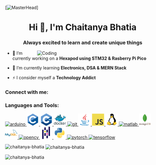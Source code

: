[![MasterHead]([https://www.youtube.com/redirect?event=video_description&redir_token=QUFFLUhqblJNSmxMVEJhYXBtNVNHTGltd0dVVjlRalY3QXxBQ3Jtc0ttNGlfUGpxSHdQMl9xLW5KUjBNWjdiOVRSRlBJZ1NxeG5mbFNQZHVVYmRZc2lqcVBZZEw2LUkwS2FKQmZPRkstNWRYY3FZdVNHNWZEdnY2d2FMV0dPdnZ4dVlsdDNZRXRTOHFpZGZOci1yVjhKM041SQ&q=https%3A%2F%2F1.bp.blogspot.com%2F-7A4WynwLsMw%2FXbBpCXG8fHI%2FAAAAAAAAMt4%2FuOa1bpLskYgrwGbllhSu2SDj_Mig8SXJQCLcBGAsYHQ%2Fs1600%2F2000_600px.gif&v=G-EGDH50hGE](https://static.vecteezy.com/system/resources/previews/016/349/659/original/robots-banner-web-icon-illustration-concept-for-future-robotics-technology-with-an-icon-of-crawler-chef-chatbot-bot-camera-kid-and-dog-robot-vector.jpg))]
<h1 align="center">Hi 👋, I'm Chaitanya Bhatia</h1>
<h3 align="center">Always excited to learn and create unique things</h3>
<img align="right" alt="Coding" width="400" src="https://media4.giphy.com/headers/javierarres/K9XW3ZwUIhMp.gif](https://media.istockphoto.com/id/1439352646/vector/manufacturing-and-robotics.jpg?s=612x612&w=0&k=20&c=AmUFCE2IhEqGix41-lr5YnmspuWXRjJpf0KT78PKKn8=)](https://media.istockphoto.com/id/1439352646/vector/manufacturing-and-robotics.jpg?s=612x612&w=0&k=20&c=AmUFCE2IhEqGix41-lr5YnmspuWXRjJpf0KT78PKKn8=)">


- 🔭 I’m currently working on a **Hexapod using STM32 & Rasberry Pi Pico**

- 🌱 I’m currently learning **Electronics, DSA & MERN Stack**

- ⚡ I consider myself a **Technology Addict**

<h3 align="left">Connect with me:</h3>
<p align="left">
</p>

<h3 align="left">Languages and Tools:</h3>
<p align="left"> <a href="https://www.arduino.cc/" target="_blank" rel="noreferrer"> <img src="https://cdn.worldvectorlogo.com/logos/arduino-1.svg" alt="arduino" width="40" height="40"/> </a> <a href="https://www.cprogramming.com/" target="_blank" rel="noreferrer"> <img src="https://raw.githubusercontent.com/devicons/devicon/master/icons/c/c-original.svg" alt="c" width="40" height="40"/> </a> <a href="https://www.w3schools.com/cpp/" target="_blank" rel="noreferrer"> <img src="https://raw.githubusercontent.com/devicons/devicon/master/icons/cplusplus/cplusplus-original.svg" alt="cplusplus" width="40" height="40"/> </a> <a href="https://www.docker.com/" target="_blank" rel="noreferrer"> <img src="https://raw.githubusercontent.com/devicons/devicon/master/icons/docker/docker-original-wordmark.svg" alt="docker" width="40" height="40"/> </a> <a href="https://git-scm.com/" target="_blank" rel="noreferrer"> <img src="https://www.vectorlogo.zone/logos/git-scm/git-scm-icon.svg" alt="git" width="40" height="40"/> </a> <a href="https://www.java.com" target="_blank" rel="noreferrer"> <img src="https://raw.githubusercontent.com/devicons/devicon/master/icons/java/java-original.svg" alt="java" width="40" height="40"/> </a> <a href="https://developer.mozilla.org/en-US/docs/Web/JavaScript" target="_blank" rel="noreferrer"> <img src="https://raw.githubusercontent.com/devicons/devicon/master/icons/javascript/javascript-original.svg" alt="javascript" width="40" height="40"/> </a> <a href="https://www.linux.org/" target="_blank" rel="noreferrer"> <img src="https://raw.githubusercontent.com/devicons/devicon/master/icons/linux/linux-original.svg" alt="linux" width="40" height="40"/> </a> <a href="https://www.mathworks.com/" target="_blank" rel="noreferrer"> <img src="https://upload.wikimedia.org/wikipedia/commons/2/21/Matlab_Logo.png" alt="matlab" width="40" height="40"/> </a> <a href="https://www.mongodb.com/" target="_blank" rel="noreferrer"> <img src="https://raw.githubusercontent.com/devicons/devicon/master/icons/mongodb/mongodb-original-wordmark.svg" alt="mongodb" width="40" height="40"/> </a> <a href="https://www.mysql.com/" target="_blank" rel="noreferrer"> <img src="https://raw.githubusercontent.com/devicons/devicon/master/icons/mysql/mysql-original-wordmark.svg" alt="mysql" width="40" height="40"/> </a> <a href="https://opencv.org/" target="_blank" rel="noreferrer"> <img src="https://www.vectorlogo.zone/logos/opencv/opencv-icon.svg" alt="opencv" width="40" height="40"/> </a> <a href="https://pandas.pydata.org/" target="_blank" rel="noreferrer"> <img src="https://raw.githubusercontent.com/devicons/devicon/2ae2a900d2f041da66e950e4d48052658d850630/icons/pandas/pandas-original.svg" alt="pandas" width="40" height="40"/> </a> <a href="https://www.python.org" target="_blank" rel="noreferrer"> <img src="https://raw.githubusercontent.com/devicons/devicon/master/icons/python/python-original.svg" alt="python" width="40" height="40"/> </a> <a href="https://pytorch.org/" target="_blank" rel="noreferrer"> <img src="https://www.vectorlogo.zone/logos/pytorch/pytorch-icon.svg" alt="pytorch" width="40" height="40"/> </a> <a href="https://www.tensorflow.org" target="_blank" rel="noreferrer"> <img src="https://www.vectorlogo.zone/logos/tensorflow/tensorflow-icon.svg" alt="tensorflow" width="40" height="40"/> </a> </p>

<p><img align="left" src="https://github-readme-stats.vercel.app/api/top-langs?username=chaitanya-bhatia&show_icons=true&locale=en&layout=compact" alt="chaitanya-bhatia" /></p>

<p>&nbsp;<img align="center" src="https://github-readme-stats.vercel.app/api?username=chaitanya-bhatia&show_icons=true&locale=en" alt="chaitanya-bhatia" /></p>

<p><img align="center" src="https://github-readme-streak-stats.herokuapp.com/?user=chaitanya-bhatia&" alt="chaitanya-bhatia" /></p>

